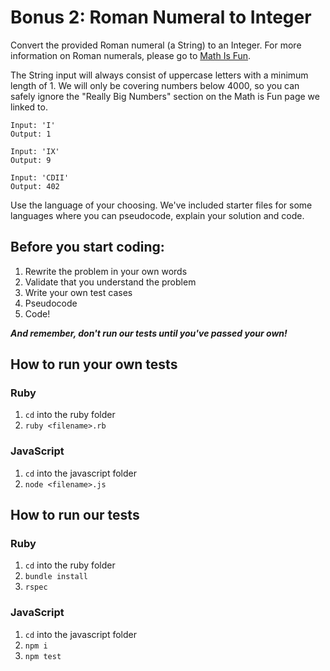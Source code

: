 # Bonus 2: Roman Numeral to Integer

Convert the provided Roman numeral (a String) to an Integer. For more information on Roman numerals, please go to [Math Is Fun](https://www.mathsisfun.com/roman-numerals.html).

The String input will always consist of uppercase letters with a minimum length of 1. We will only be covering numbers below 4000, so you can safely ignore the "Really Big Numbers" section on the Math is Fun page we linked to.

```
Input: 'I'
Output: 1

Input: 'IX'
Output: 9

Input: 'CDII'
Output: 402
```

Use the language of your choosing. We've included starter files for some languages where you can pseudocode, explain your solution and code.

## Before you start coding:

1. Rewrite the problem in your own words
2. Validate that you understand the problem
3. Write your own test cases
4. Pseudocode
5. Code!

**_And remember, don't run our tests until you've passed your own!_**

## How to run your own tests

### Ruby

1. `cd` into the ruby folder
2. `ruby <filename>.rb`

### JavaScript

1. `cd` into the javascript folder
2. `node <filename>.js`

## How to run our tests

### Ruby

1. `cd` into the ruby folder
2. `bundle install`
3. `rspec`

### JavaScript

1. `cd` into the javascript folder
2. `npm i`
3. `npm test`
